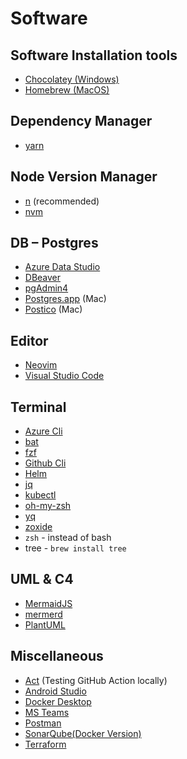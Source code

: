 # Software <!-- omit in toc -->

## Software Installation tools

- [Chocolatey (Windows)](https://chocolatey.org "https://chocolatey.org")
- [Homebrew (MacOS)](https://brew.sh "https://brew.sh")

## Dependency Manager

- [yarn](https://yarnpkg.com "https://yarnpkg.com")

## Node Version Manager

- [n](https://github.com/tj/n "https://github.com/tj/n") (recommended)
- [nvm](https://github.com/nvm-sh/nvm "https://github.com/nvm-sh/nvm")

## DB – Postgres

- [Azure Data Studio](https://azure.microsoft.com/en-us/products/data-studio "https://azure.microsoft.com/en-us/products/data-studio")
- [DBeaver](https://dbeaver.io "https://dbeaver.io")
- [pgAdmin4](https://https://www.pgadmin.org "https://https://www.pgadmin.org")
- [Postgres.app](https://postgresapp.com "https://postgresapp.com") (Mac)
- [Postico](https://eggerapps.at/postico2 "https://eggerapps.at/postico2") (Mac)

## Editor

- [Neovim](https://neovim.io "https://neovim.io")
- [Visual Studio Code](https://code.visualstudio.com "https://code.visualstudio.com")

## Terminal

- [Azure Cli](https://learn.microsoft.com/en-us/cli/azure/install-azure-cli "https://learn.microsoft.com/en-us/cli/azure/install-azure-cli")
- [bat](https://github.com/sharkdp/bat)
- [fzf](https://github.com/junegunn/fzf "https://github.com/junegunn/fzf")
- [Github Cli](https://github.com/github/homebrew-gh "https://github.com/github/homebrew-gh")
- [Helm](https://helm.sh/docs/intro/install "https://helm.sh/docs/intro/install")
- [jq](https://github.com/stedolan/jq "https://github.com/stedolan/jq")
- [kubectl](https://kubernetes.io/docs/tasks/tools "https://kubernetes.io/docs/tasks/tools")
- [oh-my-zsh](https://ohmyz.sh "https://ohmyz.sh")
- [yq](https://github.com/mikefarah/yq "https://github.com/mikefarah/yq")
- [zoxide](https://github.com/ajeetdsouza/zoxide "https://github.com/ajeetdsouza/zoxide")
- `zsh` - instead of bash
- tree - `brew install tree`

## UML & C4

- [MermaidJS](https://mermaid.js.org "https://mermaid.js.org")
- [mermerd](https://github.com/KarnerTh/mermerd "https://github.com/KarnerTh/mermerd")
- [PlantUML](https://plantuml.com "https://plantuml.com")

## Miscellaneous

- [Act](https://github.com/nektos/act "https://github.com/nektos/act") (Testing GitHub Action locally)
- [Android Studio](https://developer.android.com/studio "https://developer.android.com/studio")
- [Docker Desktop](https://www.docker.com/products/docker-desktop "https://www.docker.com/products/docker-desktop")
- [MS Teams](https://www.microsoft.com/en-us/microsoft-teams/group-chat-software "https://www.microsoft.com/en-us/microsoft-teams/group-chat-software")
- [Postman](https://www.postman.com "https://www.postman.com")
- [SonarQube(Docker Version)](https://docs.sonarsource.com/sonarqube/latest/setup-and-upgrade/install-the-server/installing-sonarqube-from-docker "https://docs.sonarsource.com/sonarqube/latest/setup-and-upgrade/install-the-server/installing-sonarqube-from-docker")
- [Terraform](https://www.terraform.io "https://www.terraform.io")
